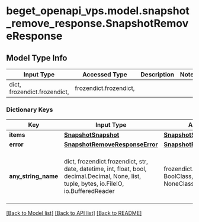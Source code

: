 # beget_openapi_vps.model.snapshot_remove_response.SnapshotRemoveResponse

## Model Type Info
Input Type | Accessed Type | Description | Notes
------------ | ------------- | ------------- | -------------
dict, frozendict.frozendict,  | frozendict.frozendict,  |  | 

### Dictionary Keys
Key | Input Type | Accessed Type | Description | Notes
------------ | ------------- | ------------- | ------------- | -------------
**items** | [**SnapshotSnapshot**](SnapshotSnapshot.md) | [**SnapshotSnapshot**](SnapshotSnapshot.md) |  | [optional] 
**error** | [**SnapshotRemoveResponseError**](SnapshotRemoveResponseError.md) | [**SnapshotRemoveResponseError**](SnapshotRemoveResponseError.md) |  | [optional] 
**any_string_name** | dict, frozendict.frozendict, str, date, datetime, int, float, bool, decimal.Decimal, None, list, tuple, bytes, io.FileIO, io.BufferedReader | frozendict.frozendict, str, BoolClass, decimal.Decimal, NoneClass, tuple, bytes, FileIO | any string name can be used but the value must be the correct type | [optional]

[[Back to Model list]](../../README.md#documentation-for-models) [[Back to API list]](../../README.md#documentation-for-api-endpoints) [[Back to README]](../../README.md)

